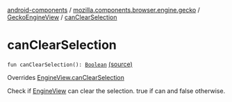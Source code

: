 [android-components](../../index.md) / [mozilla.components.browser.engine.gecko](../index.md) / [GeckoEngineView](index.md) / [canClearSelection](./can-clear-selection.md)

# canClearSelection

`fun canClearSelection(): `[`Boolean`](https://kotlinlang.org/api/latest/jvm/stdlib/kotlin/-boolean/index.html) [(source)](https://github.com/mozilla-mobile/android-components/blob/master/components/browser/engine-gecko-beta/src/main/java/mozilla/components/browser/engine/gecko/GeckoEngineView.kt#L181)

Overrides [EngineView.canClearSelection](../../mozilla.components.concept.engine/-engine-view/can-clear-selection.md)

Check if [EngineView](../../mozilla.components.concept.engine/-engine-view/index.md) can clear the selection.
true if can and false otherwise.

